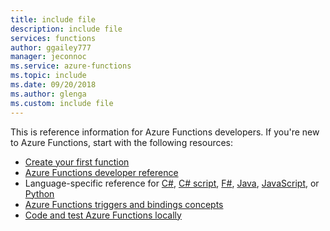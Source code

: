 ```yaml
---
title: include file
description: include file
services: functions
author: ggailey777
manager: jeconnoc
ms.service: azure-functions
ms.topic: include
ms.date: 09/20/2018
ms.author: glenga
ms.custom: include file
---
```


This is reference information for Azure Functions developers. If you're new to Azure Functions, start with the following resources:

* [Create your first function](../articles/azure-functions/functions-create-first-azure-function.md)
* [Azure Functions developer reference](../articles/azure-functions/functions-reference.md)
* Language-specific reference for [C#](../articles/azure-functions/functions-dotnet-class-library.md), [C# script](../articles/azure-functions/functions-reference-csharp.md), [F#](../articles/azure-functions/functions-reference-fsharp.md), [Java](..\articles\azure-functions\functions-reference-java.md), [JavaScript](../articles/azure-functions/functions-reference-node.md), or [Python](../articles/azure-functions/functions-reference-python.md)
* [Azure Functions triggers and bindings concepts](..\articles\azure-functions\functions-triggers-bindings.md)
* [Code and test Azure Functions locally](../articles/azure-functions/functions-develop-local.md)
